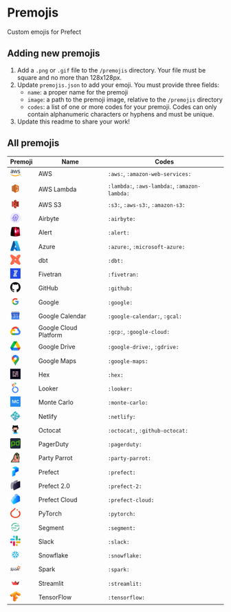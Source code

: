 # Premojis
Custom emojis for Prefect

## Adding new premojis

1. Add a `.png` or `.gif` file to the `/premojis` directory. Your file must be square and no more than 128x128px.
2. Update `premojis.json` to add your emoji. You must provide three fields: 
   - `name`: a proper name for the premoji 
   - `image`: a path to the premoji image, relative to the `/premojis` directory
   - `codes`: a list of one or more codes for your premoji. Codes can only contain alphanumeric characters or hyphens and must be unique.
3. Update this readme to share your work!

## All premojis


Premoji | Name | Codes
--- | --- | ---
<img src="premojis/aws.png" width="24" height="24" alt="aws"/> | AWS | `:aws:`, `:amazon-web-services:`
<img src="premojis/aws-lambda.png" width="24" height="24" alt="aws-lambda"/> | AWS Lambda | `:lambda:`, `:aws-lambda:`, `:amazon-lambda:`
<img src="premojis/aws-s3.png" width="24" height="24" alt="aws-s3"/> | AWS S3 | `:s3:`, `:aws-s3:`, `:amazon-s3:`
<img src="premojis/airbyte.png" width="24" height="24" alt="airbyte"/> | Airbyte | `:airbyte:`
<img src="premojis/alert.gif" width="24" height="24" alt="alert"/> | Alert | `:alert:`
<img src="premojis/azure.png" width="24" height="24" alt="azure"/> | Azure | `:azure:`, `:microsoft-azure:`
<img src="premojis/dbt.png" width="24" height="24" alt="dbt"/> | dbt | `:dbt:`
<img src="premojis/fivetran.png" width="24" height="24" alt="fivetran"/> | Fivetran | `:fivetran:`
<img src="premojis/github.png" width="24" height="24" alt="github"/> | GitHub | `:github:`
<img src="premojis/google.png" width="24" height="24" alt="google"/> | Google | `:google:`
<img src="premojis/google-calendar.png" width="24" height="24" alt="google-calendar"/> | Google Calendar | `:google-calendar:`, `:gcal:`
<img src="premojis/gcp.png" width="24" height="24" alt="gcp"/> | Google Cloud Platform | `:gcp:`, `:google-cloud:`
<img src="premojis/google-drive.png" width="24" height="24" alt="google-drive"/> | Google Drive | `:google-drive:`, `:gdrive:`
<img src="premojis/google-maps.png" width="24" height="24" alt="google-maps"/> | Google Maps | `:google-maps:`
<img src="premojis/hex.png" width="24" height="24" alt="hex"/> | Hex | `:hex:`
<img src="premojis/looker.png" width="24" height="24" alt="looker"/> | Looker | `:looker:`
<img src="premojis/monte-carlo.png" width="24" height="24" alt="monte-carlo"/> | Monte Carlo | `:monte-carlo:`
<img src="premojis/netlify.png" width="24" height="24" alt="netlify"/> | Netlify | `:netlify:`
<img src="premojis/github-octocat.png" width="24" height="24" alt="github-octocat"/> | Octocat | `:octocat:`, `:github-octocat:`
<img src="premojis/pagerduty.png" width="24" height="24" alt="pagerduty"/> | PagerDuty | `:pagerduty:`
<img src="premojis/party-parrot.gif" width="24" height="24" alt="party-parrot"/> | Party Parrot | `:party-parrot:`
<img src="premojis/prefect.png" width="24" height="24" alt="prefect"/> | Prefect | `:prefect:`
<img src="premojis/prefect-2.png" width="24" height="24" alt="prefect-2"/> | Prefect 2.0 | `:prefect-2:`
<img src="premojis/prefect-cloud.png" width="24" height="24" alt="prefect-cloud"/> | Prefect Cloud | `:prefect-cloud:`
<img src="premojis/pytorch.png" width="24" height="24" alt="pytorch"/> | PyTorch | `:pytorch:`
<img src="premojis/segment.png" width="24" height="24" alt="segment"/> | Segment | `:segment:`
<img src="premojis/slack.png" width="24" height="24" alt="slack"/> | Slack | `:slack:`
<img src="premojis/snowflake.png" width="24" height="24" alt="snowflake"/> | Snowflake | `:snowflake:`
<img src="premojis/spark.png" width="24" height="24" alt="spark"/> | Spark | `:spark:`
<img src="premojis/streamlit.png" width="24" height="24" alt="streamlit"/> | Streamlit | `:streamlit:`
<img src="premojis/tensorflow.png" width="24" height="24" alt="tensorflow"/> | TensorFlow | `:tensorflow:`


